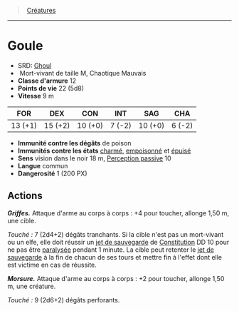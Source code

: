 ﻿---
!MonsterHD
Type: Mort-vivant
Size: M
Alignment: Chaotique Mauvais
ArmorClass: 12
HitPoints: 22 (5d8)
Speed: 9 m
Strength: 13 (+1)
Dexterity: 15 (+2)
Constitution: 10 (+0)
Intelligence: ' 7 (-2)'
Wisdom: 10 (+0)
Charisma: ' 6 (-2)'
DamageImmunities: de poison
ConditionImmunities: '[charmé](hd_conditions_charme.md), [empoisonné](hd_conditions_empoisonne.md) et [épuisé](hd_conditions_fatigue_et_epuisement.md)'
Senses: vision dans le noir 18 m, [Perception passive](hd_abilities_dexterity_perception_passive.md) 10
Languages: commun
Challenge: 1 (200 PX)
Id: monsters_hd.md#goule
ParentLink: monsters_hd.md#créatures
Name: Goule
ParentName: Créatures
NameLevel: 1
AltName: '[Ghoul](srd_monsters_ghoul.md)'
---
> [Créatures](hd_monsters.md)

---

# Goule

- SRD: [Ghoul](srd_monsters_ghoul.md)
-  Mort-vivant de taille M, Chaotique Mauvais
- **Classe d'armure** 12
- **Points de vie** 22 (5d8)
- **Vitesse** 9 m

|FOR|DEX|CON|INT|SAG|CHA|
|---|---|---|---|---|---|
|13 (+1)|15 (+2)|10 (+0)| 7 (-2)|10 (+0)| 6 (-2)|

- **Immunité contre les dégâts** de poison
- **Immunités contre les états** [charmé](hd_conditions_charme.md), [empoisonné](hd_conditions_empoisonne.md) et [épuisé](hd_conditions_fatigue_et_epuisement.md)
- **Sens** vision dans le noir 18 m, [Perception passive](hd_abilities_dexterity_perception_passive.md) 10
- **Langue** commun
- **Dangerosité** 1 (200 PX)

## Actions

**_Griffes._** Attaque d'arme au corps à corps : +4 pour toucher, allonge 1,50 m, une cible.

_Touché :_ 7 (2d4+2) dégâts tranchants. Si la cible n'est pas un mort-vivant ou un elfe, elle doit réussir un [jet de sauvegarde](hd_abilities_jets_de_sauvegarde.md) de [Constitution](hd_abilities_constitution.md) DD 10 pour ne pas être [paralysée](hd_conditions_paralyse.md) pendant 1 minute. La cible peut retenter le [jet de sauvegarde](hd_abilities_jets_de_sauvegarde.md) à la fin de chacun de ses tours et mettre fin à l'effet dont elle est victime en cas de réussite.

**_Morsure._** Attaque d'arme au corps à corps : +2 pour toucher, allonge 1,50 m, une créature.

_Touché :_ 9 (2d6+2) dégâts perforants.

